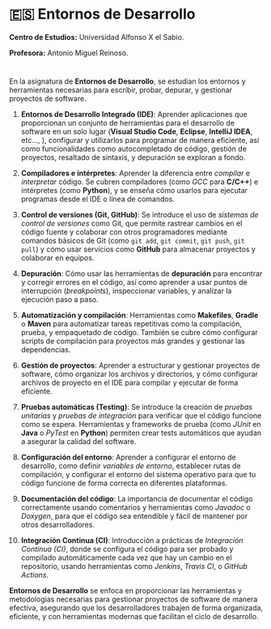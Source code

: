 # 🇪🇸 Entornos de Desarrollo

**Centro de Estudios:**  Universidad Alfonso X el Sabio.

**Profesora:** Antonio Miguel Reinoso.

#
En la asignatura de **Entornos de Desarrollo**, se estudian los entornos y herramientas necesarias para escribir, probar, depurar, y gestionar proyectos de software.

 1. **Entornos de Desarrollo Integrado (IDE)**:  Aprender  aplicaciones que proporcionan un conjunto de herramientas para el desarrollo de software en un solo lugar (**Visual Studio Code**, **Eclipse**, **IntelliJ IDEA**, etc..., ), configurar y utilizarlos para programar de manera eficiente, así como funcionalidades como autocompletado de código, gestión de proyectos, resaltado de sintaxis, y depuración se exploran a fondo.

 2. **Compiladores e intérpretes**: Aprender la diferencia entre *compilar* e *interpretar* código. Se cubren compiladores (como *GCC* para **C/C++**) e intérpretes (como **Python**), y se enseña cómo usarlos para ejecutar programas desde el IDE o línea de comandos.

3. **Control de versiones (Git, GitHub)**: Se introduce el uso de *sistemas de control de versiones* como Git, que permite rastrear cambios en el código fuente y colaborar con otros programadores mediante comandos básicos de Git (como `git add`, `git commit`, `git push`, `git pull`) y cómo usar servicios como **GitHub** para almacenar proyectos y colaborar en equipos.

4. **Depuración**: Cómo usar las herramientas de **depuración** para encontrar y corregir errores en el código, así como aprender a usar puntos de interrupción (*breakpoints*), inspeccionar variables, y analizar la ejecución paso a paso.
   
5. **Automatización y compilación**: Herramientas como **Makefiles**, **Gradle** o **Maven** para automatizar tareas repetitivas como la compilación, prueba, y empaquetado de código. También se cubre cómo configurar scripts de compilación para proyectos más grandes y gestionar las dependencias.

6. **Gestión de proyectos**: Aprender a estructurar y gestionar proyectos de software, cómo organizar los archivos y directorios, y cómo configurar archivos de proyecto en el IDE para compilar y ejecutar de forma eficiente.
   
7. **Pruebas automáticas (Testing)**: Se introduce la creación de *pruebas unitarias* y *pruebas de integración* para verificar que el código funcione como se espera. Herramientas y frameworks de prueba (como *JUnit* en **Java** o *PyTest* en **Python**) permiten crear tests automáticos que ayudan a asegurar la calidad del software.

 8. **Configuración del entorno**: Aprender a configurar el entorno de desarrollo, como definir *variables de entorno*, establecer rutas de compilación, y configurar el entorno del sistema operativo para que tu código funcione de forma correcta en diferentes plataformas.

9. **Documentación del código**: La importancia de documentar el código correctamente usando comentarios y herramientas como *Javadoc* o *Doxygen*, para que el código sea entendible y fácil de mantener por otros desarrolladores.

10. **Integración Continua (CI)**: Introducción a prácticas de *Integración Continua (CI)*, donde se configura el código para ser probado y compilado automáticamente cada vez que hay un cambio en el repositorio, usando herramientas como *Jenkins*, *Travis CI*, o *GitHub Actions*.

**Entornos de Desarrollo** se enfoca en proporcionar las herramientas y metodologías necesarias para gestionar proyectos de software de manera efectiva, asegurando que los desarrolladores trabajen de forma organizada, eficiente, y con herramientas modernas que facilitan el ciclo de desarrollo.

	
